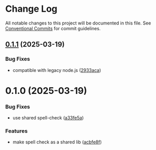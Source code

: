 # Change Log

All notable changes to this project will be documented in this file.
See [Conventional Commits](https://conventionalcommits.org) for commit guidelines.

## [0.1.1](https://github.com/easyops-cn/next-advanced-bricks/compare/@next-shared/spell-check@0.1.0...@next-shared/spell-check@0.1.1) (2025-03-19)


### Bug Fixes

* compatible with legacy node.js ([2933aca](https://github.com/easyops-cn/next-advanced-bricks/commit/2933acae5bd8a47a72a118ae2307d70f41f3abde))





# 0.1.0 (2025-03-19)


### Bug Fixes

* use shared spell-check ([a33fe5a](https://github.com/easyops-cn/next-advanced-bricks/commit/a33fe5aedbbc970c2d289aad0bf773b1c7889851))


### Features

* make spell check as a shared lib ([acbfe8f](https://github.com/easyops-cn/next-advanced-bricks/commit/acbfe8f1c5b5e79dc86ba702a3ac53c74c41c761))
